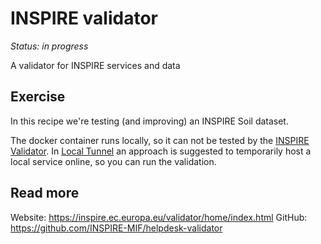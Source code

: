 # INSPIRE validator

*Status: in progress*

A validator for INSPIRE services and data

## Exercise

In this recipe we're testing (and improving) an INSPIRE Soil dataset.


The docker container runs locally, so it can not be tested by the [INSPIRE Validator](https://inspire.ec.europa.eu/validator/test-selection/index.html). 
In [Local Tunnel](../utils/localtunnel.md) an approach is suggested to temporarily host a local service online, so you can run the validation.

## Read more

Website: https://inspire.ec.europa.eu/validator/home/index.html
GitHub: https://github.com/INSPIRE-MIF/helpdesk-validator
